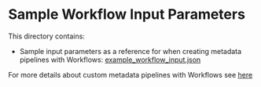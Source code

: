 # Sample Workflow Input Parameters
This directory contains:
 * Sample input parameters as a reference for when creating metadata pipelines with Workflows: [example_workflow_input.json](example_workflow_input.json)


For more details about custom metadata pipelines with Workflows see [here](https://cloud.google.com/dataplex/docs/import-using-workflows-custom-source)